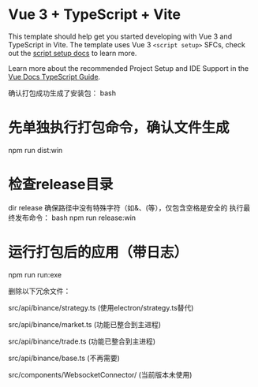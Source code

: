 # Vue 3 + TypeScript + Vite

This template should help get you started developing with Vue 3 and TypeScript in Vite. The template uses Vue 3 `<script setup>` SFCs, check out the [script setup docs](https://v3.vuejs.org/api/sfc-script-setup.html#sfc-script-setup) to learn more.

Learn more about the recommended Project Setup and IDE Support in the [Vue Docs TypeScript Guide](https://vuejs.org/guide/typescript/overview.html#project-setup).

确认打包成功生成了安装包：
bash
# 先单独执行打包命令，确认文件生成
npm run dist:win
# 检查release目录
dir release
确保路径中没有特殊字符（如&、(等），仅包含空格是安全的
执行最终发布命令：
bash
npm run release:win

# 运行打包后的应用（带日志）
npm run run:exe

<!-- # 删除node_modules
Remove-Item -Recurse -Force node_modules

# 删除package-lock.json
Remove-Item -Force package-lock.json

# 清除缓存
npm cache clean --force

# 安装依赖
npm install -->

删除以下冗余文件：

src/api/binance/strategy.ts (使用electron/strategy.ts替代)

src/api/binance/market.ts (功能已整合到主进程)

src/api/binance/trade.ts (功能已整合到主进程)

src/api/binance/base.ts (不再需要)

src/components/WebsocketConnector/ (当前版本未使用)